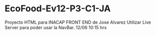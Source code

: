 # EcoFood-Ev12-P3-C1-JA
Proyecto HTML para INACAP FRONT END de Jose Alvarez
Utilizar Live Server para poder usar la NavBar. 12/06 10:15 hrs
